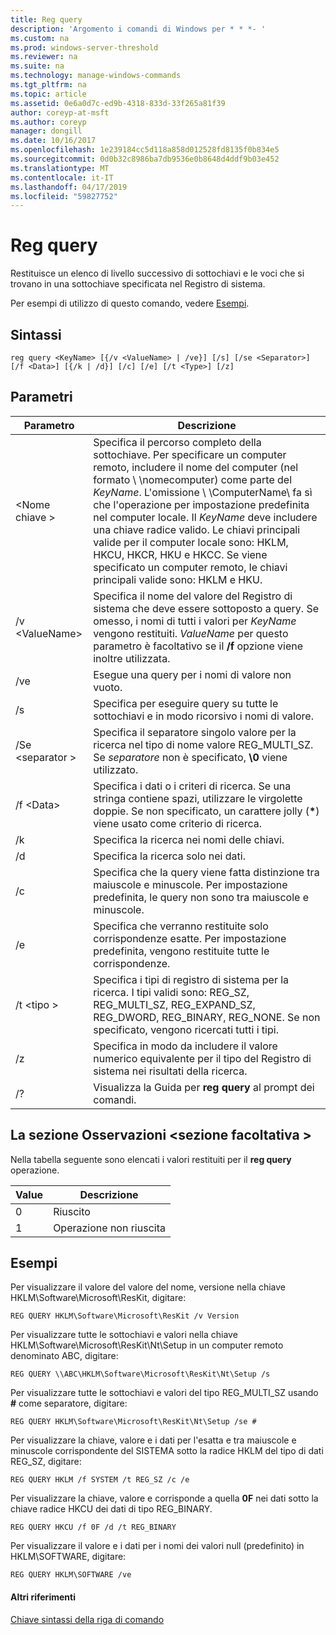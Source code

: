 ```yaml
---
title: Reg query
description: 'Argomento i comandi di Windows per * * *- '
ms.custom: na
ms.prod: windows-server-threshold
ms.reviewer: na
ms.suite: na
ms.technology: manage-windows-commands
ms.tgt_pltfrm: na
ms.topic: article
ms.assetid: 0e6a0d7c-ed9b-4318-833d-33f265a81f39
author: coreyp-at-msft
ms.author: coreyp
manager: dongill
ms.date: 10/16/2017
ms.openlocfilehash: 1e239184cc5d118a858d012528fd8135f0b834e5
ms.sourcegitcommit: 0d0b32c8986ba7db9536e0b8648d4ddf9b03e452
ms.translationtype: MT
ms.contentlocale: it-IT
ms.lasthandoff: 04/17/2019
ms.locfileid: "59827752"
---
```

# <a name="reg-query"></a>Reg query



Restituisce un elenco di livello successivo di sottochiavi e le voci che si trovano in una sottochiave specificata nel Registro di sistema.

Per esempi di utilizzo di questo comando, vedere [Esempi](#BKMK_examples).

## <a name="syntax"></a>Sintassi

```
reg query <KeyName> [{/v <ValueName> | /ve}] [/s] [/se <Separator>] [/f <Data>] [{/k | /d}] [/c] [/e] [/t <Type>] [/z]
```

## <a name="parameters"></a>Parametri

|Parametro|Descrizione|
|---------|-----------|
|\<Nome chiave >|Specifica il percorso completo della sottochiave. Per specificare un computer remoto, includere il nome del computer (nel formato \\ \\nomecomputer\) come parte del *KeyName*. L'omissione \\ \\ComputerName\ fa sì che l'operazione per impostazione predefinita nel computer locale. Il *KeyName* deve includere una chiave radice valido. Le chiavi principali valide per il computer locale sono: HKLM, HKCU, HKCR, HKU e HKCC. Se viene specificato un computer remoto, le chiavi principali valide sono: HKLM e HKU.|
|/v \<ValueName>|Specifica il nome del valore del Registro di sistema che deve essere sottoposto a query. Se omesso, i nomi di tutti i valori per *KeyName* vengono restituiti. *ValueName* per questo parametro è facoltativo se il **/f** opzione viene inoltre utilizzata.|
|/ve|Esegue una query per i nomi di valore non vuoto.|
|/s|Specifica per eseguire query su tutte le sottochiavi e in modo ricorsivo i nomi di valore.|
|/Se \<separator >|Specifica il separatore singolo valore per la ricerca nel tipo di nome valore REG_MULTI_SZ. Se *separatore* non è specificato, **\0** viene utilizzato.|
|/f \<Data>|Specifica i dati o i criteri di ricerca. Se una stringa contiene spazi, utilizzare le virgolette doppie. Se non specificato, un carattere jolly (**&#42;**) viene usato come criterio di ricerca.|
|/k|Specifica la ricerca nei nomi delle chiavi.|
|/d|Specifica la ricerca solo nei dati.|
|/c|Specifica che la query viene fatta distinzione tra maiuscole e minuscole. Per impostazione predefinita, le query non sono tra maiuscole e minuscole.|
|/e|Specifica che verranno restituite solo corrispondenze esatte. Per impostazione predefinita, vengono restituite tutte le corrispondenze.|
|/t \<tipo >|Specifica i tipi di registro di sistema per la ricerca. I tipi validi sono: REG_SZ, REG_MULTI_SZ, REG_EXPAND_SZ, REG_DWORD, REG_BINARY, REG_NONE. Se non specificato, vengono ricercati tutti i tipi.|
|/z|Specifica in modo da includere il valore numerico equivalente per il tipo del Registro di sistema nei risultati della ricerca.|
|/?|Visualizza la Guida per **reg query** al prompt dei comandi.|

## <a name="remarks-optional-section"></a>La sezione Osservazioni \<sezione facoltativa >

Nella tabella seguente sono elencati i valori restituiti per il **reg query** operazione.

|Value|Descrizione|
|-----|-----------|
|0|Riuscito|
|1|Operazione non riuscita|

## <a name="BKMK_examples"></a>Esempi

Per visualizzare il valore del valore del nome, versione nella chiave HKLM\Software\Microsoft\ResKit, digitare:
```
REG QUERY HKLM\Software\Microsoft\ResKit /v Version
```
Per visualizzare tutte le sottochiavi e valori nella chiave HKLM\Software\Microsoft\ResKit\Nt\Setup in un computer remoto denominato ABC, digitare:
```
REG QUERY \\ABC\HKLM\Software\Microsoft\ResKit\Nt\Setup /s
```
Per visualizzare tutte le sottochiavi e valori del tipo REG_MULTI_SZ usando **#** come separatore, digitare:
```
REG QUERY HKLM\Software\Microsoft\ResKit\Nt\Setup /se #
```
Per visualizzare la chiave, valore e i dati per l'esatta e tra maiuscole e minuscole corrispondente del SISTEMA sotto la radice HKLM del tipo di dati REG_SZ, digitare:
```
REG QUERY HKLM /f SYSTEM /t REG_SZ /c /e
```
Per visualizzare la chiave, valore e corrisponde a quella **0F** nei dati sotto la chiave radice HKCU dei dati di tipo REG_BINARY.
```
REG QUERY HKCU /f 0F /d /t REG_BINARY
```
Per visualizzare il valore e i dati per i nomi dei valori null (predefinito) in HKLM\SOFTWARE, digitare:
```
REG QUERY HKLM\SOFTWARE /ve
```

#### <a name="additional-references"></a>Altri riferimenti

[Chiave sintassi della riga di comando](command-line-syntax-key.md)
